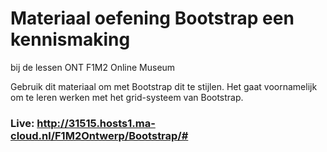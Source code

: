 # Materiaal oefening Bootstrap een kennismaking

bij de lessen ONT F1M2 Online Museum

Gebruik dit materiaal om met Bootstrap dit te stijlen.
Het gaat voornamelijk om te leren werken met het grid-systeem van Bootstrap.

### Live: http://31515.hosts1.ma-cloud.nl/F1M2Ontwerp/Bootstrap/#

